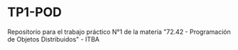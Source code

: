 # TP1-POD
Repositorio para el trabajo práctico N°1 de la materia "72.42 - Programación de Objetos Distribuidos" - ITBA
